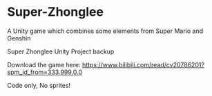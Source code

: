 # Super-Zhonglee
A Unity game which combines some elements from Super Mario and Genshin

Super Zhonglee Unity Project backup

Download the game here:
https://www.bilibili.com/read/cv20786201?spm_id_from=333.999.0.0

Code only, No sprites! 
